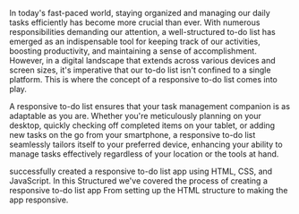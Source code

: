 In today's fast-paced world, staying organized and managing our daily tasks efficiently has become more crucial than ever.
 With numerous responsibilities demanding our attention, a well-structured to-do list has emerged as an indispensable tool for keeping track of our activities, 
boosting productivity, and maintaining a sense of accomplishment. However, in a digital landscape that extends across various devices and screen sizes, 
it's imperative that our to-do list isn't confined to a single platform. This is where the concept of a responsive to-do list comes into play.


A responsive to-do list ensures that your task management companion is as adaptable as you are. 
Whether you're meticulously planning on your desktop, quickly checking off completed items on your tablet, or adding new tasks on the go from your smartphone, 
a responsive to-do list seamlessly tailors itself to your preferred device,
 enhancing your ability to manage tasks effectively regardless of your location or the tools at hand.

 
successfully created a responsive to-do list app using HTML, CSS, and JavaScript.
 In this Structured we've covered the process of creating a responsive to-do list app
 From setting up the HTML structure to making the app responsive.
